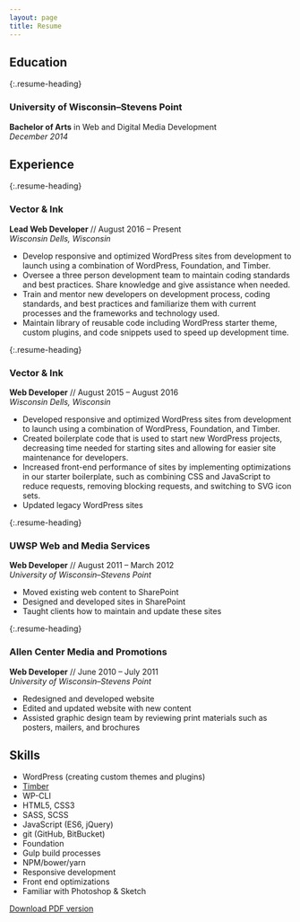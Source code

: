 ```yaml
---
layout: page
title: Resume
---
```


## Education

{:.resume-heading}
### University of Wisconsin–Stevens Point  
**Bachelor of Arts** in Web and Digital Media Development  
*December 2014*

## Experience

{:.resume-heading}
### Vector & Ink

**Lead Web Developer** // August 2016 – Present  
*Wisconsin Dells, Wisconsin*   
- Develop responsive and optimized WordPress sites from development to launch using a combination of WordPress, Foundation, and Timber.
- Oversee a three person development team to maintain coding standards and best practices. Share knowledge and give assistance when needed.
- Train and mentor new developers on development process, coding standards, and best practices and familiarize them with current processes and the frameworks and technology used.
- Maintain library of reusable code including WordPress starter theme, custom plugins, and code snippets used to speed up development time.

{:.resume-heading}
### Vector & Ink

**Web Developer** // August 2015 – August 2016    
*Wisconsin Dells, Wisconsin*   
- Developed responsive and optimized WordPress sites from development to launch using a combination of WordPress, Foundation, and Timber.
- Created boilerplate code that is used to start new WordPress projects, decreasing time needed for starting sites and allowing for easier site maintenance for developers.
- Increased front-end performance of sites by implementing optimizations in our starter boilerplate, such as combining CSS and JavaScript to reduce requests, removing blocking requests, and switching to SVG icon sets.
- Updated legacy WordPress sites

{:.resume-heading}
### UWSP Web and Media Services

**Web Developer** // August 2011 – March 2012  
*University of Wisconsin–Stevens Point*  
- Moved existing web content to SharePoint
- Designed and developed sites in SharePoint
- Taught clients how to maintain and update these sites

{:.resume-heading}
### Allen Center Media and Promotions 

**Web Developer** // June 2010 – July 2011  
*University of Wisconsin–Stevens Point*  
- Redesigned and developed website
- Edited and updated website with new content
- Assisted graphic design team by reviewing print materials such as posters, mailers, and brochures

## Skills
- WordPress (creating custom themes and plugins)
- [Timber](https://www.upstatement.com/timber/)
- WP-CLI
- HTML5, CSS3
- SASS, SCSS
- JavaScript (ES6, jQuery)
- git (GitHub, BitBucket)
- Foundation
- Gulp build processes
- NPM/bower/yarn
- Responsive development
- Front end optimizations
- Familiar with Photoshop & Sketch

<a href="{{ site.url }}/files/heather-brokmeier-resume.pdf">Download PDF version</a>
